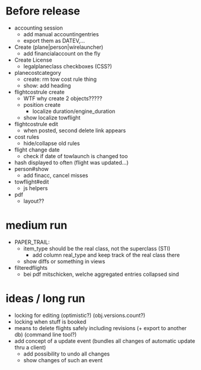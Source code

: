 # Before release
  - accounting session
    - add manual accountingentries
    - export them as DATEV,...
  - Create (plane|person|wirelauncher)
    - add financialaccount on the fly
  - Create License
    - legalplaneclass checkboxes (CSS?)
  - planecostcategory
    - create: rm tow cost rule thing
    - show: add heading
  - flightcostrule create
    - WTF why create 2 objects?????
    - position create
      - localize duration/engine_duration
    - show localize towflight
  - flightcostrule edit
    - when posted, second delete link appears
  - cost rules
    - hide/collapse old rules
  - flight change date
    - check if date of towlaunch is changed too
  - hash displayed to often (flight was updated...)
  - person#show
    - add finacc, cancel misses
  - towflight#edit
    - js helpers
  - pdf
    - layout??


# medium run
  - PAPER_TRAIL:
    - item_type should be the real class, not the superclass (STI)
      - add column real_type and keep track of the real class there
    - show diffs or something in views
  - filteredflights
    - bei pdf mitschicken, welche aggregated entries collapsed sind

# ideas / long run
  - locking for editing (optimistic?) (obj.versions.count?)
  - locking when stuff is booked
  - means to delete flights safely including revisions (+ export to another db) (command line tool?)
  - add concept of a update event (bundles all changes of automatic update thru a client)
    - add possibility to undo all changes
    - show changes of such an event
